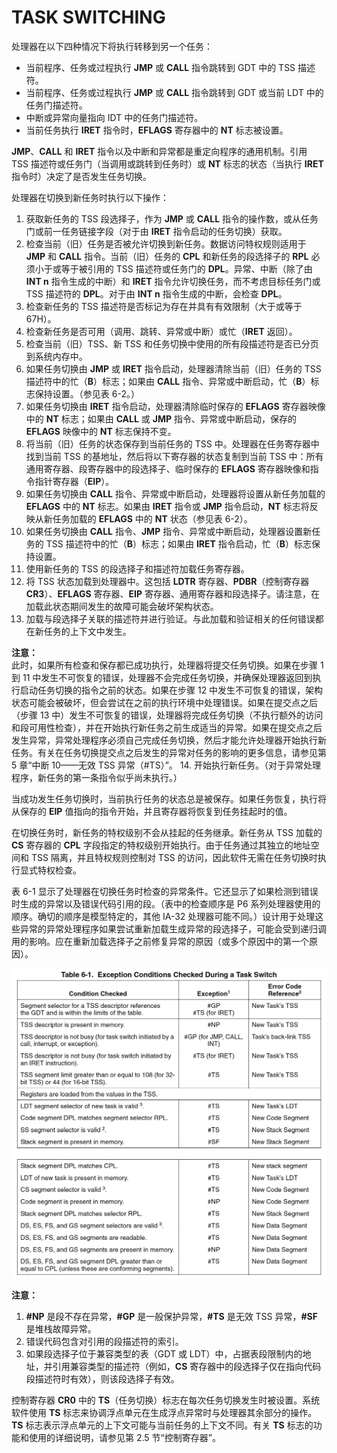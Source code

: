 #  TASK SWITCHING

处理器在以下四种情况下将执行转移到另一个任务：
- 当前程序、任务或过程执行 **JMP** 或 **CALL** 指令跳转到 GDT 中的 TSS 描述符。  
- 当前程序、任务或过程执行 **JMP** 或 **CALL** 指令跳转到 GDT 或当前 LDT 中的任务门描述符。  
- 中断或异常向量指向 IDT 中的任务门描述符。  
- 当前任务执行 **IRET** 指令时，**EFLAGS** 寄存器中的 **NT** 标志被设置。  

**JMP**、**CALL** 和 **IRET** 指令以及中断和异常都是重定向程序的通用机制。引用 TSS 描述符或任务门（当调用或跳转到任务时）或 **NT** 标志的状态（当执行 **IRET** 指令时）决定了是否发生任务切换。

处理器在切换到新任务时执行以下操作：
1. 获取新任务的 TSS 段选择子，作为 **JMP** 或 **CALL** 指令的操作数，或从任务门或前一任务链接字段（对于由 **IRET** 指令启动的任务切换）获取。
2. 检查当前（旧）任务是否被允许切换到新任务。数据访问特权规则适用于 **JMP** 和 **CALL** 指令。当前（旧）任务的 **CPL** 和新任务的段选择子的 **RPL** 必须小于或等于被引用的 TSS 描述符或任务门的 **DPL**。异常、中断（除了由 **INT n** 指令生成的中断）和 **IRET** 指令允许切换任务，而不考虑目标任务门或 TSS 描述符的 **DPL**。对于由 **INT n** 指令生成的中断，会检查 **DPL**。
3. 检查新任务的 TSS 描述符是否标记为存在并具有有效限制（大于或等于 67H）。
4. 检查新任务是否可用（调用、跳转、异常或中断）或忙（**IRET** 返回）。
5. 检查当前（旧）TSS、新 TSS 和任务切换中使用的所有段描述符是否已分页到系统内存中。
6. 如果任务切换由 **JMP** 或 **IRET** 指令启动，处理器清除当前（旧）任务的 TSS 描述符中的忙（**B**）标志；如果由 **CALL** 指令、异常或中断启动，忙（**B**）标志保持设置。（参见表 6-2。）
7. 如果任务切换由 **IRET** 指令启动，处理器清除临时保存的 **EFLAGS** 寄存器映像中的 **NT** 标志；如果由 **CALL** 或 **JMP** 指令、异常或中断启动，保存的 **EFLAGS** 映像中的 **NT** 标志保持不变。
8. 将当前（旧）任务的状态保存到当前任务的 TSS 中。处理器在任务寄存器中找到当前 TSS 的基地址，然后将以下寄存器的状态复制到当前 TSS 中：所有通用寄存器、段寄存器中的段选择子、临时保存的 **EFLAGS** 寄存器映像和指令指针寄存器（**EIP**）。
9. 如果任务切换由 **CALL** 指令、异常或中断启动，处理器将设置从新任务加载的 **EFLAGS** 中的 **NT** 标志。如果由 **IRET** 指令或 **JMP** 指令启动，**NT** 标志将反映从新任务加载的 **EFLAGS** 中的 **NT** 状态（参见表 6-2）。
10. 如果任务切换由 **CALL** 指令、**JMP** 指令、异常或中断启动，处理器设置新任务的 TSS 描述符中的忙（**B**）标志；如果由 **IRET** 指令启动，忙（**B**）标志保持设置。
11. 使用新任务的 TSS 的段选择子和描述符加载任务寄存器。
12. 将 TSS 状态加载到处理器中。这包括 **LDTR** 寄存器、**PDBR**（控制寄存器 **CR3**）、**EFLAGS** 寄存器、**EIP** 寄存器、通用寄存器和段选择子。请注意，在加载此状态期间发生的故障可能会破坏架构状态。
13. 加载与段选择子关联的描述符并进行验证。与此加载和验证相关的任何错误都在新任务的上下文中发生。

**注意：**  
此时，如果所有检查和保存都已成功执行，处理器将提交任务切换。如果在步骤 1 到 11 中发生不可恢复的错误，处理器不会完成任务切换，并确保处理器返回到执行启动任务切换的指令之前的状态。如果在步骤 12 中发生不可恢复的错误，架构状态可能会被破坏，但会尝试在之前的执行环境中处理错误。如果在提交点之后（步骤 13 中）发生不可恢复的错误，处理器将完成任务切换（不执行额外的访问和段可用性检查），并在开始执行新任务之前生成适当的异常。如果在提交点之后发生异常，异常处理程序必须自己完成任务切换，然后才能允许处理器开始执行新任务。有关在任务切换提交点之后发生的异常对任务的影响的更多信息，请参见第 5 章“中断 10——无效 TSS 异常（#TS）”。
14. 开始执行新任务。（对于异常处理程序，新任务的第一条指令似乎尚未执行。）

当成功发生任务切换时，当前执行任务的状态总是被保存。如果任务恢复，执行将从保存的 **EIP** 值指向的指令开始，并且寄存器将恢复到任务挂起时的值。

在切换任务时，新任务的特权级别不会从挂起的任务继承。新任务从 TSS 加载的 **CS** 寄存器的 **CPL** 字段指定的特权级别开始执行。由于任务通过其独立的地址空间和 TSS 隔离，并且特权规则控制对 TSS 的访问，因此软件无需在任务切换时执行显式特权检查。

表 6-1 显示了处理器在切换任务时检查的异常条件。它还显示了如果检测到错误时生成的异常以及错误代码引用的段。（表中的检查顺序是 P6 系列处理器使用的顺序。确切的顺序是模型特定的，其他 IA-32 处理器可能不同。）设计用于处理这些异常的异常处理程序如果尝试重新加载生成异常的段选择子，可能会受到递归调用的影响。应在重新加载选择子之前修复异常的原因（或多个原因中的第一个原因）。

![](/static/images/2502/p057.png)

**注意：**  
1. **#NP** 是段不存在异常，**#GP** 是一般保护异常，**#TS** 是无效 TSS 异常，**#SF** 是堆栈故障异常。  
2. 错误代码包含对引用的段描述符的索引。  
3. 如果段选择子位于兼容类型的表（GDT 或 LDT）中，占据表段限制内的地址，并引用兼容类型的描述符（例如，**CS** 寄存器中的段选择子仅在指向代码段描述符时有效），则该段选择子有效。  

控制寄存器 **CR0** 中的 **TS**（任务切换）标志在每次任务切换发生时被设置。系统软件使用 **TS** 标志来协调浮点单元在生成浮点异常时与处理器其余部分的操作。**TS** 标志表示浮点单元的上下文可能与当前任务的上下文不同。有关 **TS** 标志的功能和使用的详细说明，请参见第 2.5 节“控制寄存器”。
